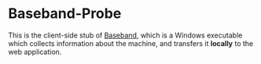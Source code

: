 # Baseband-Probe

This is the client-side stub of [Baseband](https://github.com/Netdex/Baseband), which is a Windows executable which collects 
information about the machine, and transfers it **locally** to the web application.
